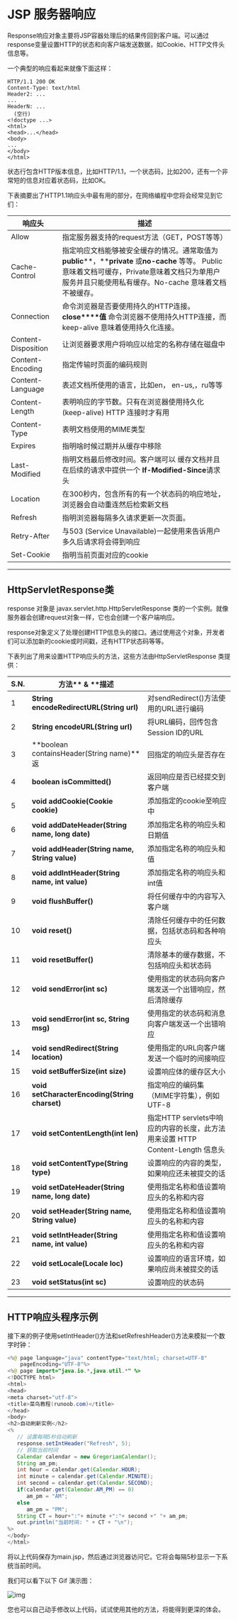 # JSP 服务器响应

Response响应对象主要将JSP容器处理后的结果传回到客户端。可以通过response变量设置HTTP的状态和向客户端发送数据，如Cookie、HTTP文件头信息等。

一个典型的响应看起来就像下面这样：

```
HTTP/1.1 200 OK
Content-Type: text/html
Header2: ...
...
HeaderN: ...
  (空行)
<!doctype ...>
<html>
<head>...</head>
<body>
...
</body>
</html>
```

状态行包含HTTP版本信息，比如HTTP/1.1，一个状态码，比如200，还有一个非常短的信息对应着状态码，比如OK。

下表摘要出了HTTP1.1响应头中最有用的部分，在网络编程中您将会经常见到它们：

| **响应头**             | **描述**                                   |
| ------------------- | ---------------------------------------- |
| Allow               | 指定服务器支持的request方法（GET，POST等等）            |
| Cache-Control       | 指定响应文档能够被安全缓存的情况。通常取值为 **public****，****private** 或**no-cache** 等等。 Public意味着文档可缓存，Private意味着文档只为单用户服务并且只能使用私有缓存。No-cache 意味着文档不被缓存。 |
| Connection          | 命令浏览器是否要使用持久的HTTP连接。**close****值** 命令浏览器不使用持久HTTP连接，而keep-alive 意味着使用持久化连接。 |
| Content-Disposition | 让浏览器要求用户将响应以给定的名称存储在磁盘中                  |
| Content-Encoding    | 指定传输时页面的编码规则                             |
| Content-Language    | 表述文档所使用的语言，比如en， en-us,，ru等等             |
| Content-Length      | 表明响应的字节数。只有在浏览器使用持久化 (keep-alive) HTTP 连接时才有用 |
| Content-Type        | 表明文档使用的MIME类型                            |
| Expires             | 指明啥时候过期并从缓存中移除                           |
| Last-Modified       | 指明文档最后修改时间。客户端可以 缓存文档并且在后续的请求中提供一个 **If-Modified-Since**请求头 |
| Location            | 在300秒内，包含所有的有一个状态码的响应地址，浏览器会自动重连然后检索新文档  |
| Refresh             | 指明浏览器每隔多久请求更新一次页面。                       |
| Retry-After         | 与503 (Service Unavailable)一起使用来告诉用户多久后请求将会得到响应 |
| Set-Cookie          | 指明当前页面对应的cookie                          |

------

## HttpServletResponse类

response 对象是 javax.servlet.http.HttpServletResponse 类的一个实例。就像服务器会创建request对象一样，它也会创建一个客户端响应。

response对象定义了处理创建HTTP信息头的接口。通过使用这个对象，开发者们可以添加新的cookie或时间戳，还有HTTP状态码等等。

下表列出了用来设置HTTP响应头的方法，这些方法由HttpServletResponse 类提供：

| **S.N.** | **方法**** & ****描述**                      |      |
| -------- | ---------------------------------------- | ---- |
| 1        | **String encodeRedirectURL(String url)**| 对sendRedirect()方法使用的URL进行编码      |
| 2        | **String encodeURL(String url)** |将URL编码，回传包含Session ID的URL      |
| 3        | **boolean containsHeader(String name)**返 |回指定的响应头是否存在      |
| 4        | **boolean isCommitted()**  | 返回响应是否已经提交到客户端     |
| 5        | **void addCookie(Cookie cookie)** | 添加指定的cookie至响应中     |
| 6        | **void addDateHeader(String name, long date)** |  添加指定名称的响应头和日期值    |
| 7        | **void addHeader(String name, String value)** | 添加指定名称的响应头和值     |
| 8        | **void addIntHeader(String name, int value)** | 添加指定名称的响应头和int值     |
| 9        | **void flushBuffer()**    | 将任何缓存中的内容写入客户端      |
| 10       | **void reset()** | 清除任何缓存中的任何数据，包括状态码和各种响应头     |
| 11       | **void resetBuffer()** | 清除基本的缓存数据，不包括响应头和状态码     |
| 12       | **void sendError(int sc)** |  使用指定的状态码向客户端发送一个出错响应，然后清除缓存    |
| 13       | **void sendError(int sc, String msg)** | 使用指定的状态码和消息向客户端发送一个出错响应     |
| 14       | **void sendRedirect(String location)** |  使用指定的URL向客户端发送一个临时的间接响应    |
| 15       | **void setBufferSize(int size)** | 设置响应体的缓存区大小     |
| 16       | **void setCharacterEncoding(String charset)** |  指定响应的编码集（MIME字符集），例如UTF-8    |
| 17       | **void setContentLength(int len)** |  指定HTTP servlets中响应的内容的长度，此方法用来设置 HTTP Content-Length 信息头    |
| 18       | **void setContentType(String type)** |  设置响应的内容的类型，如果响应还未被提交的话    |
| 19       | **void setDateHeader(String name, long date)** | 使用指定名称和值设置响应头的名称和内容     |
| 20       | **void setHeader(String name, String value)** |  使用指定名称和值设置响应头的名称和内容    |
| 21       | **void setIntHeader(String name, int value)** |  使用指定名称和值设置响应头的名称和内容    |
| 22       | **void setLocale(Locale loc)**|  设置响应的语言环境，如果响应尚未被提交的话     |
| 23       | **void setStatus(int sc)**     | 设置响应的状态码       |

------

## HTTP响应头程序示例

接下来的例子使用setIntHeader()方法和setRefreshHeader()方法来模拟一个数字时钟：

```java
<%@ page language="java" contentType="text/html; charset=UTF-8"
    pageEncoding="UTF-8"%>
<%@ page import="java.io.*,java.util.*" %>
<!DOCTYPE html>
<html>
<head>
<meta charset="utf-8">
<title>菜鸟教程(runoob.com)</title>
</head>
<body>
<h2>自动刷新实例</h2>
<%
   // 设置每隔5秒自动刷新
   response.setIntHeader("Refresh", 5);
   // 获取当前时间
   Calendar calendar = new GregorianCalendar();
   String am_pm;
   int hour = calendar.get(Calendar.HOUR);
   int minute = calendar.get(Calendar.MINUTE);
   int second = calendar.get(Calendar.SECOND);
   if(calendar.get(Calendar.AM_PM) == 0)
      am_pm = "AM";
   else
      am_pm = "PM";
   String CT = hour+":"+ minute +":"+ second +" "+ am_pm;
   out.println("当前时间: " + CT + "\n");
%>
</body>
</html>
```

将以上代码保存为main.jsp，然后通过浏览器访问它。它将会每隔5秒显示一下系统当前时间。

我们可以看下以下 Gif 演示图：

![img](http://www.runoob.com/wp-content/uploads/2014/01/jsp1.gif)

您也可以自己动手修改以上代码，试试使用其他的方法，将能得到更深的体会。